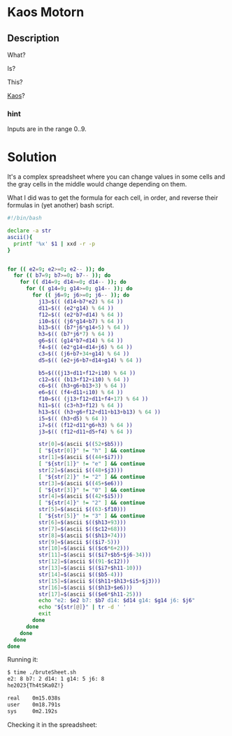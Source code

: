 # Kaos Motorn
## Description
What?

Is?

This?

[Kaos](https://docs.google.com/spreadsheets/d/1yxWyraRKss6Wqbw_ejuws6v92vwdE1AEAP1Cc8oec7M/edit#gid=0)?

### hint
Inputs are in the range 0..9.

# Solution

It's a complex spreadsheet where you can change values in some cells and the gray cells in the middle would change depending on them.

What I did was to get the formula for each cell, in order, and reverse their formulas in (yet another) bash script.

```bash
#!/bin/bash

declare -a str
ascii(){
  printf '%x' $1 | xxd -r -p
}


for (( e2=9; e2>=0; e2-- )); do
  for (( b7=9; b7>=0; b7-- )); do
    for (( d14=9; d14>=0; d14-- )); do
      for (( g14=9; g14>=0; g14-- )); do
        for (( j6=9; j6>=0; j6-- )); do
          j13=$(( (d14+b7*e2) % 64 ))
          d11=$(( (e2*g14) % 64 ))
          f12=$(( (e2*b7+d14) % 64 ))
          i10=$(( (j6*g14+b7) % 64 ))
          b13=$(( (b7*j6*g14+5) % 64 ))
          h3=$(( (b7*j6*7) % 64 ))
          g6=$(( (g14*b7+d14) % 64 ))
          f4=$(( (e2*g14+d14+j6) % 64 ))
          c3=$(( (j6+b7+34+g14) % 64 ))
          d5=$(( (e2+j6+b7+d14+g14) % 64 ))

          b5=$(((j13+d11+f12+i10) % 64 ))
          c12=$(( (b13+f12+i10) % 64 ))
          c6=$(( (h3+g6+b13+3) % 64 ))
          e6=$(( (f4+d11+i10) % 64 ))
          f10=$(( (j13+f12+d11+f4+17) % 64 ))
          h11=$(( (c3+h3+f12) % 64 ))
          h13=$(( (h3+g6+f12+d11+b13+b13) % 64 ))
          i5=$(( (h3+d5) % 64 ))
          i7=$(( (f12+d11*g6+h3) % 64 ))
          j3=$(( (f12+d11+d5+f4) % 64 ))

          str[0]=$(ascii $((52+$b5)))
          [ "${str[0]}" != "h" ] && continue
          str[1]=$(ascii $((44+$i7)))
          [ "${str[1]}" != "e" ] && continue
          str[2]=$(ascii $((48+$j3)))
          [ "${str[2]}" != "2" ] && continue
          str[3]=$(ascii $((45+$e6)))
          [ "${str[3]}" != "0" ] && continue
          str[4]=$(ascii $((42+$i5)))
          [ "${str[4]}" != "2" ] && continue
          str[5]=$(ascii $((63-$f10)))
          [ "${str[5]}" != "3" ] && continue
          str[6]=$(ascii $(($h13+93)))
          str[7]=$(ascii $(($c12+68)))
          str[8]=$(ascii $(($h13+74)))
          str[9]=$(ascii $(($i7-5)))
          str[10]=$(ascii $(($c6*6+2)))
          str[11]=$(ascii $(($i7+$b5+$j6-34)))
          str[12]=$(ascii $((91-$c12)))
          str[13]=$(ascii $(($i7+$h11-10)))
          str[14]=$(ascii $(($b5-4)))
          str[15]=$(ascii $(($h11+$h13+$i5+$j3)))
          str[16]=$(ascii $(($h13+$e6)))
          str[17]=$(ascii $(($e6*$h11-25)))
          echo "e2: $e2 b7: $b7 d14: $d14 g14: $g14 j6: $j6"
          echo "${str[@]}" | tr -d ' '
          exit
        done
      done
    done
  done
done
```
Running it:

```bash
$ time ./bruteSheet.sh
e2: 8 b7: 2 d14: 1 g14: 5 j6: 8
he2023{Th4tSKa0Z!}

real    0m15.038s
user    0m18.791s
sys     0m2.192s
```

Checking it in the spreadsheet:


